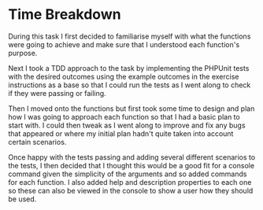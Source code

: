 # Time Breakdown

During this task I first decided to familiarise myself with what the functions were going to achieve and make sure that I understood each function's purpose.

Next I took a TDD approach to the task by implementing the PHPUnit tests with the desired outcomes using the example outcomes in the exercise instructions as a base so that I could run the tests as I went along to check if they were passing or failing.

Then I moved onto the functions but first took some time to design and plan how I was going to approach each function so that I had a basic plan to start with. I could then tweak as I went along to improve and fix any bugs that appeared or where my initial plan hadn't quite taken into account certain scenarios.

Once happy with the tests passing and adding several different scenarios to the tests, I then decided that I thought this would be a good fit for a console command given the simplicity of the arguments and so added commands for each function. I also added help and description properties to each one so these can also be viewed in the console to show a user how they should be used.